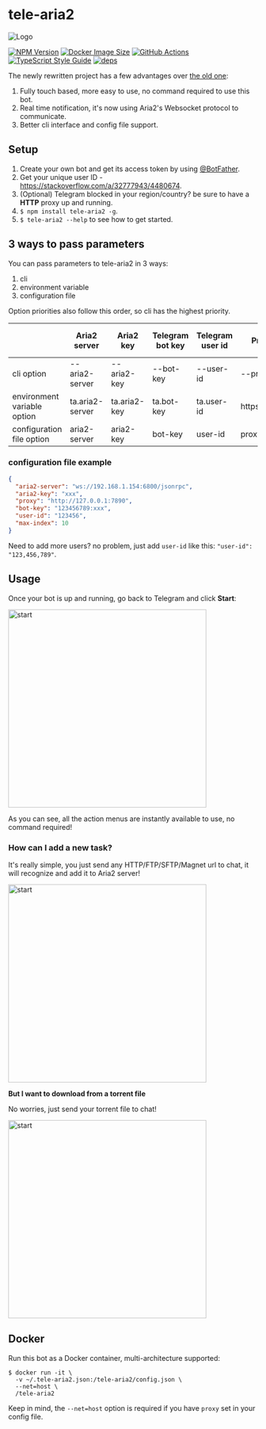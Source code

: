 # tele-aria2

![Logo](https://raw.githubusercontent.com/andre4nap/tele-aria2/HEAD/images/logo.png)

[![NPM Version][npm-image]][npm-url]
[![Docker Image Size][docker-size]][docker-url]
[![GitHub Actions][github-image]][github-url]
[![TypeScript Style Guide][gts-image]][gts-url]
[![deps][deps]][deps-url]

The newly rewritten project has a few advantages over [the old one](https://github.com//tele-aria2/tree/legacy-python):

1. Fully touch based, more easy to use, no command required to use this bot.
2. Real time notification, it's now using Aria2's Websocket protocol to communicate.
3. Better cli interface and config file support.

## Setup

1. Create your own bot and get its access token by using [@BotFather](https://telegram.me/botfather).
1. Get your unique user ID - https://stackoverflow.com/a/32777943/4480674.
1. (Optional) Telegram blocked in your region/country? be sure to have a **HTTP** proxy up and running.
1. `$ npm install tele-aria2 -g`.
1. `$ tele-aria2 --help` to see how to get started.

## 3 ways to pass parameters

You can pass parameters to tele-aria2 in 3 ways:

1. cli
2. environment variable
3. configuration file

Option priorities also follow this order, so cli has the highest priority.

|                             	| Aria2 server    	| Aria2 key    	| Telegram bot key 	| Telegram user id 	| Proxy       	| Max items in range(default 20) 	|
|-----------------------------	|-----------------	|--------------	|------------------	|------------------	|-------------	|--------------------------------	|
| cli option                  	| --aria2-server  	| --aria2-key  	| --bot-key        	| --user-id        	| --proxy     	| --max-index                    	|
| environment variable option 	| ta.aria2-server 	| ta.aria2-key 	| ta.bot-key       	| ta.user-id       	| https_proxy 	| ta.max-index                   	|
| configuration file option   	| aria2-server    	| aria2-key    	| bot-key          	| user-id          	| proxy       	| max-index                      	|

### configuration file example

```json
{
  "aria2-server": "ws://192.168.1.154:6800/jsonrpc",
  "aria2-key": "xxx",
  "proxy": "http://127.0.0.1:7890",
  "bot-key": "123456789:xxx",
  "user-id": "123456",
  "max-index": 10
}
```

Need to add more users? no problem, just add `user-id` like this: `"user-id": "123,456,789"`.

## Usage

Once your bot is up and running, go back to Telegram and click **Start**:

<img src="https://raw.githubusercontent.com//tele-aria2/HEAD/images/tele-aria2.start.gif" alt="start" width="400px">

As you can see, all the action menus are instantly available to use, no command required!

### How can I add a new task?

It's really simple, you just send any HTTP/FTP/SFTP/Magnet url to chat, it will recognize and add it to Aria2 server!

<img src="https://raw.githubusercontent.com//tele-aria2/HEAD/images/tele-aria2.download.gif" alt="start" width="400px">

**But I want to download from a torrent file**

No worries, just send your torrent file to chat!

<img src="https://raw.githubusercontent.com//tele-aria2/HEAD/images/tele-aria2.bt.png" alt="start" width="400px">

## Docker

Run this bot as a Docker container, multi-architecture supported:

```
$ docker run -it \
  -v ~/.tele-aria2.json:/tele-aria2/config.json \
  --net=host \
  /tele-aria2
```

Keep in mind, the `--net=host` option is required if you have `proxy` set in your config file.

[deps]: https://img.shields.io/david/HouCoder/tele-aria2.svg
[deps-url]: https://david-dm.org/HouCoder/tele-aria2
[npm-image]: https://img.shields.io/npm/v/tele-aria2.svg
[npm-url]: https://npmjs.org/package/tele-aria2
[github-image]: https://github.com/HouCoder/tele-aria2/workflows/ci/badge.svg
[github-url]: https://github.com/HouCoder/tele-aria2/actions
[gts-image]: https://img.shields.io/badge/code%20style-google-blueviolet.svg
[gts-url]: https://github.com/google/gts
[docker-size]: https://shields.beevelop.com/docker/image/image-size/houcoder/tele-aria2/latest.svg
[docker-url]: https://hub.docker.com/r/houcoder/tele-aria2
